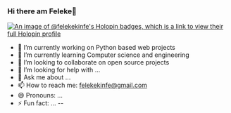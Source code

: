 ### Hi there am Feleke👋

[![An image of @felekekinfe's Holopin badges, which is a link to view their full Holopin profile](https://holopin.me/felekekinfe)](https://holopin.io/@felekekinfe)

- 🔭 I’m currently working on Python based web projects
- 🌱 I’m currently learning Computer science and engineering 
- 👯 I’m looking to collaborate on open source projects 
- 🤔 I’m looking for help with ...
- 💬 Ask me about ...
- 📫 How to reach me: felekekinfe@gmail.com
- 😄 Pronouns: ...
- ⚡ Fun fact: ...
--

